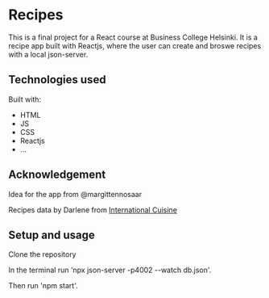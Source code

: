 # Recipes

This is a final project for a React course at Business College Helsinki. It is a recipe app built with Reactjs, where the user can create and broswe recipes with a local json-server.

## Technologies used

Built with:

- HTML
- JS
- CSS
- Reactjs
- ...

## Acknowledgement

Idea for the app from @margittennosaar

Recipes data by Darlene from [International Cuisine](https://www.internationalcuisine.com/)

## Setup and usage

Clone the repository

In the terminal run 'npx json-server -p4002 --watch db.json'.

Then run 'npm start'.
